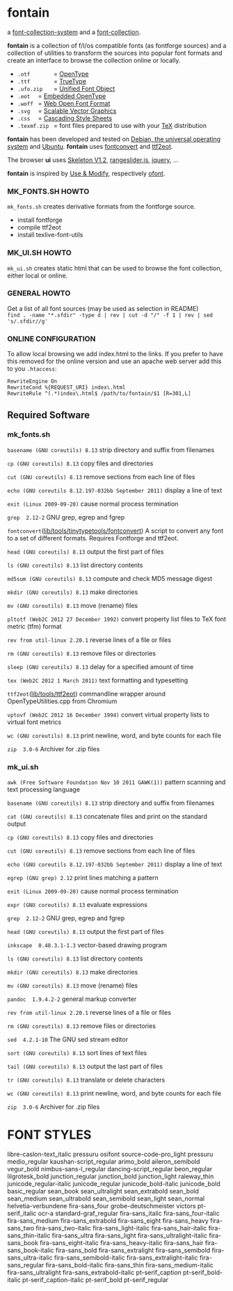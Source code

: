 fontain
=======

a [font-collection-system](https://github.com/lafkon/fontain) 
and a [font-collection](http://www.fontain.org).


**fontain** is a collection of f/l/os compatible fonts (as fontforge 
sources) and a collection of utilities to transform the sources into popular font formats 
and create an interface to browse the collection online or locally.

- `.otf       ` = [OpenType](http://en.wikipedia.org/wiki/OpenType)
- `.ttf       ` = [TrueType](http://en.wikipedia.org/wiki/TrueType)
- `.ufo.zip   ` = [Unified Font Object](http://unifiedfontobject.org/)
- `.eot  `      = [Embedded OpenType](http://en.wikipedia.org/wiki/Embedded_OpenType)
- `.woff `      = [Web Open Font Format](http://en.wikipedia.org/wiki/Web_Open_Font_Format)
- `.svg  `      = [Scalable Vector Graphics](http://en.wikipedia.org/wiki/Web_typography#Scalable_Vector_Graphics)
- `.css  `      = [Cascading Style Sheets](http://en.wikipedia.org/wiki/Cascading_Style_Sheets)
- `.texmf.zip ` = font files prepared to use with your [TeX](http://en.wikipedia.org/wiki/TeX) distribution

**fontain** has been developed and tested on [Debian, the universal operating system](https://www.debian.org/)
and [Ubuntu](http://www.ubuntu.com/).
**fontain** uses [fontconvert](https://gitorious.org/manufacturaindhacks/tinytypetools/source/fontconvert) and 
[ttf2eot](https://github.com/metaflop/ttf2eot).

The browser **ui** uses 
[Skeleton V1.2](http://www.getskeleton.com/), 
[rangeslider.js](https://github.com/andreruffert/rangeslider.js), 
[jquery](), 
...

**fontain** is inspired by [Use & Modify](http://usemodify.com/), respectively [ofont](https://github.com/raphaelbastide/ofont).


### MK_FONTS.SH HOWTO

`mk_fonts.sh` creates derivative formats from the fontforge source.

- install fontforge
- compile ttf2eot
- install texlive-font-utils


### MK_UI.SH HOWTO

`mk_ui.sh` creates static html that can be used to browse the font collection,
either local or online.


### GENERAL HOWTO

Get a list of all font sources (may be used as selection in README)    
`find . -name "*.sfdir" -type d | rev | cut -d "/" -f 1 | rev | sed 's/.sfdir//g'`


### ONLINE CONFIGURATION

To allow local browsing we add index.html to the links.
If you prefer to have this removed for the online version
and use an apache web server add this to you `.htaccess`:

    RewriteEngine On
    RewriteCond %{REQUEST_URI} index\.html
    RewriteRule ^(.*)index\.html$ /path/to/fontain/$1 [R=301,L]



## Required Software

### mk_fonts.sh

`basename (GNU coreutils) 8.13`
 strip directory and suffix from filenames

`cp (GNU coreutils) 8.13`
 copy files and directories

`cut (GNU coreutils) 8.13`
 remove sections from each line of files

`echo (GNU coreutils 8.12.197-032bb September 2011)`
 display a line of text

`exit (Linux 2009-09-20)`
 cause normal process termination

`grep  2.12-2`
 GNU grep, egrep and fgrep

`fontconvert`([lib/tools/tinytypetools/fontconvert](lib/tools/tinytypetools/fontconvert))
 A script to convert any font to a set of different formats.
 Requires Fontforge and ttf2eot.

`head (GNU coreutils) 8.13`
 output the first part of files

`ls (GNU coreutils) 8.13`
 list directory contents

`md5sum (GNU coreutils) 8.13`
 compute and check MD5 message digest

`mkdir (GNU coreutils) 8.13`
 make directories

`mv (GNU coreutils) 8.13`
 move (rename) files

`pltotf (Web2C 2012 27 December 1992)`
 convert property list files to TeX font metric (tfm) format

`rev from util-linux 2.20.1`
 reverse lines of a file or files

`rm (GNU coreutils) 8.13`
 remove files or directories

`sleep (GNU coreutils) 8.13`
 delay for a specified amount of time

`tex (Web2C 2012 1 March 2011)`
 text formatting and typesetting

`ttf2eot`([lib/tools/ttf2eot](lib/tools/ttf2eot))
 commandline wrapper around OpenTypeUtilities.cpp from Chromium

`vptovf (Web2C 2012 16 December 1994)`
 convert virtual property lists to virtual font metrics

`wc (GNU coreutils) 8.13`
 print newline, word, and byte counts for each file

`zip  3.0-6`
 Archiver for .zip files


### mk_ui.sh


`awk (Free Software Foundation Nov 10 2011 GAWK(1))`
 pattern scanning and text processing language

`basename (GNU coreutils) 8.13`
 strip directory and suffix from filenames

`cat (GNU coreutils) 8.13`
 concatenate files and print on the standard output

`cp (GNU coreutils) 8.13`
 copy files and directories

`cut (GNU coreutils) 8.13`
 remove sections from each line of files

`echo (GNU coreutils 8.12.197-032bb September 2011)`
 display a line of text

`egrep (GNU grep) 2.12`
 print lines matching a pattern

`exit (Linux 2009-09-20)`
 cause normal process termination

`expr (GNU coreutils) 8.13`
 evaluate expressions

`grep  2.12-2`
 GNU grep, egrep and fgrep

`head (GNU coreutils) 8.13`
 output the first part of files

`inkscape  0.48.3.1-1.3`
 vector-based drawing program

`ls (GNU coreutils) 8.13`
 list directory contents

`mkdir (GNU coreutils) 8.13`
 make directories

`mv (GNU coreutils) 8.13`
 move (rename) files

`pandoc  1.9.4.2-2`
 general markup converter

`rev from util-linux 2.20.1`
 reverse lines of a file or files

`rm (GNU coreutils) 8.13`
 remove files or directories

`sed  4.2.1-10`
 The GNU sed stream editor

`sort (GNU coreutils) 8.13`
 sort lines of text files

`tail (GNU coreutils) 8.13`
 output the last part of files

`tr (GNU coreutils) 8.13`
 translate or delete characters

`wc (GNU coreutils) 8.13`
 print newline, word, and byte counts for each file

`zip  3.0-6`
 Archiver for .zip files


FONT STYLES
===========

libre-caslon-text_italic
pressuru
osifont
source-code-pro_light
  pressuru
medio_regular
kaushan-script_regular
arimo_bold
aileron_semibold
vegur_bold
nimbus-sans-l_regular
dancing-script_regular
beon_regular
lilgrotesk_bold
junction_regular
junction_bold
junction_light
raleway_thin
  junicode_regular-italic
junicode_regular
  junicode_bold-italic
  junicode_bold
basic_regular
sean_book
  sean_ultralight
  sean_extrabold
  sean_bold
  sean_medium
  sean_ultrabold
  sean_semibold
  sean_light
  sean_normal
helvetia-verbundene
  fira-sans_four
grobe-deutschmeister
victors
pt-serif_italic
ocr-a
standard-graf_regular
  fira-sans_italic
  fira-sans_four-italic
  fira-sans_medium
  fira-sans_extrabold
  fira-sans_eight
  fira-sans_heavy
  fira-sans_two
  fira-sans_two-italic
  fira-sans_light-italic
  fira-sans_hair-italic
  fira-sans_thin-italic
  fira-sans_ultra
  fira-sans_light
  fira-sans_ultralight-italic
  fira-sans_book
  fira-sans_eight-italic
  fira-sans_heavy-italic
  fira-sans_hair
  fira-sans_book-italic
  fira-sans_bold
  fira-sans_extralight
  fira-sans_semibold
  fira-sans_ultra-italic
  fira-sans_semibold-italic
  fira-sans_extralight-italic
fira-sans_regular
  fira-sans_bold-italic
  fira-sans_thin
  fira-sans_medium-italic
  fira-sans_ultralight
  fira-sans_extrabold-italic
  pt-serif_caption
  pt-serif_bold-italic
  pt-serif_caption-italic
  pt-serif_bold
  pt-serif_regular

